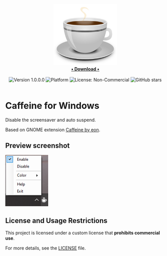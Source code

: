 <div align="center">
    <img src="./img/logo.png" alt="Caffeine for Windows" width=200>
    <br>
    <a href="https://github.com/TheRake66/Caffeine-for-Windows/releases/download/release/Caffeine.for.Windows.zip" target="_blank">
        <b>• Download •</b>
    </a>
    <br>
    <br>
    <img src="https://img.shields.io/badge/version-1.0.0.0-blue" alt="Version 1.0.0.0" >
    <img src="https://img.shields.io/badge/platform-Windows-brightgreen" alt="Platform">
    <img src="https://img.shields.io/badge/License-NonCommercial-red" alt="License: Non-Commercial">
    <img src="https://img.shields.io/github/stars/TheRake66/Caffeine-for-Windows" alt="GitHub stars">
    <br>
    <br>
</div>

# Caffeine for Windows

 Disable the screensaver and auto suspend.

 Based on GNOME extension [Caffeine by eon](https://extensions.gnome.org/extension/517/caffeine).

## Preview screenshot

 ![Preview](./img/example.png)

## License and Usage Restrictions

 This project is licensed under a custom license that **prohibits commercial use**.

 For more details, see the [LICENSE](./LICENSE) file.
